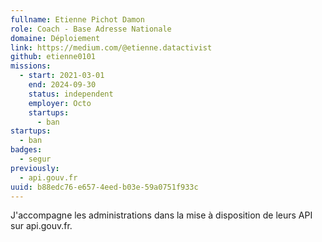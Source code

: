 ```yaml
---
fullname: Etienne Pichot Damon
role: Coach - Base Adresse Nationale
domaine: Déploiement
link: https://medium.com/@etienne.datactivist
github: etienne0101
missions:
  - start: 2021-03-01
    end: 2024-09-30
    status: independent
    employer: Octo
    startups:
      - ban
startups:
  - ban
badges:
  - segur
previously:
  - api.gouv.fr
uuid: b88edc76-e657-4eed-b03e-59a0751f933c
---
```

J'accompagne les administrations dans la mise à disposition de leurs API sur api.gouv.fr.